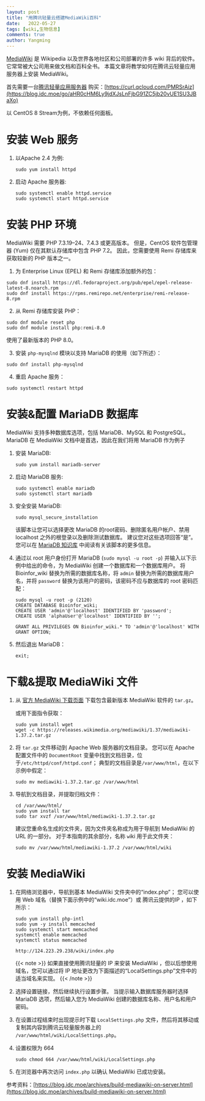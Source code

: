 ```yaml
---
layout: post
title: "用腾讯轻量云搭建MediaWiki百科"
date:   2022-05-27
tags: [wiki,生物信息]
comments: true
author: Yangming
---
```


[MediaWiki](https://blog.idc.moe/go/aHR0cHM6Ly93d3cubWVkaWF3aWtpLm9yZy93aWtpL01lZGlhV2lraQ) 是 Wikipedia 以及世界各地社区和公司部署的许多 wiki 背后的软件。 它常常被大公司用来做文档和百科全书。 本篇文章将教学如何在腾讯云轻量应用服务器上安装 MediaWiki。

首先需要一台[腾讯轻量应用服务器](https://blog.idc.moe/go/aHR0cHM6Ly9jdXJsLnFjbG91ZC5jb20vUE1SU3JBaXo) 购买：[https://curl.qcloud.com/PMRSrAiz](https://blog.idc.moe/go/aHR0cHM6Ly9jdXJsLnFjbG91ZC5jb20vUE1SU3JBaXo)

以 CentOS 8 Stream为例，不依赖任何面板。

# 安装 Web 服务

1. 以Apache 2.4 为例:

   ```shell
   sudo yum install httpd
   ```

2. 启动 Apache 服务器:

   ```shell
   sudo systemctl enable httpd.service
   sudo systemctl start httpd.service
   ```

# 安装 PHP 环境

MediaWiki 需要 PHP 7.3.19–24、7.4.3 或更高版本。 但是，CentOS 软件包管理器 (Yum) 仅在其默认存储库中包含 PHP 7.2。 因此，您需要使用 Remi 存储库来获取较新的 PHP 版本之一。

1. 为 Enterprise Linux (EPEL) 和 Remi 存储库添加额外的包：

```shell
sudo dnf install https://dl.fedoraproject.org/pub/epel/epel-release-latest-8.noarch.rpm
sudo dnf install https://rpms.remirepo.net/enterprise/remi-release-8.rpm
```

2. 从 Remi 存储库安装 PHP：

```shell
sudo dnf module reset php
sudo dnf module install php:remi-8.0
```

使用了最新版本的 PHP 8.0。

3. 安装 `php-mysqlnd` 模块以支持 MariaDB 的使用（如下所述）：

```shell
sudo dnf install php-mysqlnd
```

4. 重启 Apache 服务：

```shell
sudo systemctl restart httpd
```

# 安装&配置 MariaDB 数据库

MediaWiki 支持多种数据库选项，包括 MariaDB、MySQL 和 PostgreSQL。 MariaDB 在 MediaWiki 文档中是首选，因此在我们将用 MariaDB 作为例子

1. 安装 MariaDB:

   ```shell
   sudo yum install mariadb-server
   ```

2. 启动 MariaDB 服务:

   ```shell
   sudo systemctl enable mariadb
   sudo systemctl start mariadb
   ```

3. 安全安装 MariaDB:

   ```
   sudo mysql_secure_installation
   ```

   该脚本让您可以选择更改 MariaDB 的root密码、删除匿名用户帐户、禁用 localhost 之外的根登录以及删除测试数据库。 建议您对这些选项回答“是”。 您可以在 [MariaDB 知识库](https://blog.idc.moe/go/aHR0cHM6Ly9tYXJpYWRiLmNvbS9rYi9lbi9tYXJpYWRiL215c3FsX3NlY3VyZV9pbnN0YWxsYXRpb24v) 中阅读有关该脚本的更多信息。

4. 通过以 root 用户身份打开 MariaDB (`sudo mysql -u root -p`) 并输入以下示例中给出的命令，为 MediaWiki 创建一个数据库和一个数据库用户。 将 Bioinfor_wiki 替换为所需的数据库名称，将 `admin` 替换为所需的数据库用户名，并将 `password` 替换为该用户的密码，该密码不应与数据库的 root 密码匹配：

   ```shell
   sudo mysql -u root -p (2120)
   CREATE DATABASE Bioinfor_wiki;
   CREATE USER 'admin'@'localhost' IDENTIFIED BY 'password';
   CREATE USER 'alphaUser'@'localhost' IDENTIFIED BY '';
   
   GRANT ALL PRIVILEGES ON Bioinfor_wiki.* TO 'admin'@'localhost' WITH GRANT OPTION;
   ```

5. 然后退出 MariaDB：

   ```
   exit;
   ```

# 下载&提取 MediaWiki 文件

1. 从 [官方 MediaWiki 下载页面](https://blog.idc.moe/go/aHR0cHM6Ly93d3cubWVkaWF3aWtpLm9yZy93aWtpL0Rvd25sb2Fk) 下载包含最新版本 MediaWiki 软件的 `tar.gz`。

   或用下面指令获取：

   ```
   sudo yum install wget
   wget -c https://releases.wikimedia.org/mediawiki/1.37/mediawiki-1.37.2.tar.gz
   ```

2. 将 `tar.gz` 文件移动到 Apache Web 服务器的文档目录。 您可以在 Apache 配置文件中的 `DocumentRoot` 变量中找到文档目录，位于`/etc/httpd/conf/httpd.conf`； 典型的文档目录是`/var/www/html`，在以下示例中假定：

   ```
   sudo mv mediawiki-1.37.2.tar.gz /var/www/html
   ```

3. 导航到文档目录，并提取归档文件：

   ```
   cd /var/www/html/
   sudo yum install tar
   sudo tar xvzf /var/www/html/mediawiki-1.37.2.tar.gz
   ```

   建议您重命名生成的文件夹，因为文件夹名称成为用于导航到 MediaWiki 的 URL 的一部分。 对于本指南的其余部分，名称 `w`iki 用于此文件夹：

   ```
   sudo mv /var/www/html/mediawiki-1.37.2 /var/www/html/wiki
   ```

# 安装 MediaWiki

1. 在网络浏览器中，导航到基本 MediaWiki 文件夹中的“index.php”； 您可以使用 Web 域名（替换下面示例中的“wiki.idc.moe”）或 腾讯云提供的IP ，如下所示：

   ```shell
   sudo yum install php-intl
   sudo yum -y install memcached
   sudo systemctl start memcached
   systemctl enable memcached
   systemctl status memcached
   
   http://124.223.29.238/wiki/index.php
   ```

   {{< note >}}
   如果直接使用腾讯轻量的 IP 来安装 MediaWiki ，但以后想使用域名，您可以通过将 IP 地址更改为下面描述的“LocalSettings.php”文件中的适当域名来实现。
   {{< /note >}}

2. 选择设置链接，然后继续执行设置步骤。 当提示输入数据库服务器时选择 MariaDB 选项，然后输入您为 MediaWiki 创建的数据库名称、用户名和用户密码。

3. 在设置过程结束时出现提示时下载 `LocalSettings.php` 文件，然后将其移动或复制其内容到腾讯云轻量服务器上的 `/var/www/html/wiki/LocalSettings.php`。

4. 设置权限为 664

   ```
   sudo chmod 664 /var/www/html/wiki/LocalSettings.php
   ```

5. 在浏览器中再次访问 `index.php` 以确认 MediaWiki 已成功安装。

参考资料：[https://blog.idc.moe/archives/build-mediawiki-on-server.html](https://blog.idc.moe/archives/build-mediawiki-on-server.html)